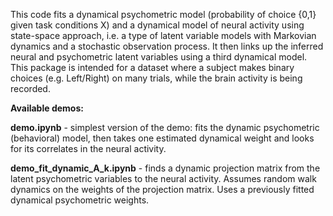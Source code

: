 This code fits a dynamical psychometric model (probability of choice {0,1} given task conditions X) and a dynamical model of neural activity using state-space approach, i.e. a type of latent variable models with Markovian dynamics and a stochastic observation process. It then links up the inferred neural and psychometric latent variables using a third dynamical model. This package is intended for a dataset where a subject makes binary choices (e.g. Left/Right) on many trials, while the brain activity is being recorded. 


**Available demos:**

**demo.ipynb** - simplest version of the demo: fits the dynamic psychometric (behavioral) model, then takes one estimated dynamical weight and looks for its correlates in the neural activity. 

**demo_fit_dynamic_A_k.ipynb** - finds a dynamic projection matrix from the latent psychometric variables to the neural activity. Assumes random walk dynamics on the weights of the projection matrix. Uses a previously fitted dynamical psychometric weights. 

